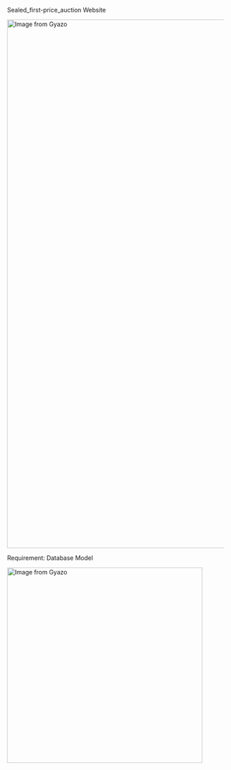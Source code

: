 Sealed_first-price_auction Website


<a href="https://gyazo.com/5b80ea36d6c6773c1cb31a282d1f0d73"><img src="https://i.gyazo.com/5b80ea36d6c6773c1cb31a282d1f0d73.png" alt="Image from Gyazo" width="1228"/></a>


Requirement:
Database Model

<a href="https://gyazo.com/6bfc8c858b0b8113d108bfb9ee191c1d"><img src="https://i.gyazo.com/6bfc8c858b0b8113d108bfb9ee191c1d.png" alt="Image from Gyazo" width="454"/></a>
